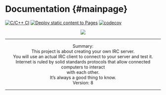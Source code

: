 # Documentation {#mainpage}
[![C/C++ CI](https://github.com/GawinGowin/ft_irc/actions/workflows/cpp_ci.yml/badge.svg)](https://github.com/GawinGowin/ft_irc/actions/workflows/cpp_ci.yml)
[![Deploy static content to Pages](https://github.com/GawinGowin/ft_irc/actions/workflows/site_deploy.yml/badge.svg)](https://github.com/GawinGowin/ft_irc/actions/workflows/site_deploy.yml)
[![codecov](https://codecov.io/gh/GawinGowin/ft_irc/graph/badge.svg?token=BXEPD68ZQQ)](https://codecov.io/gh/GawinGowin/ft_irc)
<p align="center">
<a href="https://github.com/ayogun/42-project-badges">
<img src="https://raw.githubusercontent.com/ayogun/42-project-badges/refs/heads/main/badges/ft_irce.png">
</p>
</a>
<hr>
<p align="center">
Summary:<br>
This project is about creating your own IRC server.<br>
You will use an actual IRC client to connect to your server and test it.<br>
Internet is ruled by solid standards protocols that allow connected computers to interact<br>
with each other.<br>
It’s always a good thing to know.<br>
Version: 8<br>
</p>
<hr>
